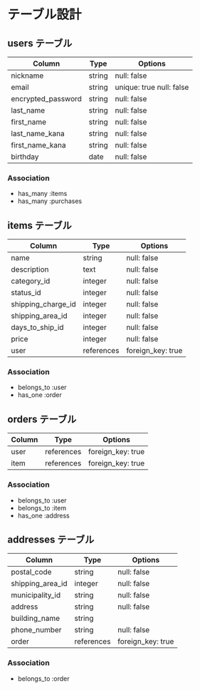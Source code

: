 # テーブル設計

## users テーブル

| Column                   | Type   | Options                  |
| ------------------------ | ------ | ------------------------ |
| nickname                 | string | null: false              |
| email                    | string | unique: true null: false |
| encrypted_password       | string | null: false              |
| last_name                | string | null: false              |
| first_name               | string | null: false              |
| last_name_kana           | string | null: false              |
| first_name_kana          | string | null: false              |
| birthday                 | date   | null: false              |

### Association

- has_many :items
- has_many :purchases

## items テーブル

| Column              | Type       | Options           |
| ------------------- | ---------- | ----------------- |
| name                | string     | null: false       |
| description         | text       | null: false       |
| category_id         | integer    | null: false       |
| status_id           | integer    | null: false       |
| shipping_charge_id  | integer    | null: false       |
| shipping_area_id    | integer    | null: false       |
| days_to_ship_id     | integer    | null: false       |
| price               | integer    | null: false       |
| user                | references | foreign_key: true |

### Association

- belongs_to :user
- has_one :order

## orders テーブル

| Column       | Type       | Options           |
| ------------ | ---------- | ------------------|
| user         | references | foreign_key: true |
| item         | references | foreign_key: true |

### Association

- belongs_to :user
- belongs_to :item
- has_one :address

##  addresses テーブル

| Column            | Type       | Options           |
| ----------------- | ---------- | ----------------- |
| postal_code       | string     | null: false       |
| shipping_area_id  | integer    | null: false       |
| municipality_id   | string     | null: false       |
| address           | string     | null: false       |
| building_name     | string     |                   |
| phone_number      | string     | null: false       |
| order             | references | foreign_key: true |

### Association

- belongs_to :order
